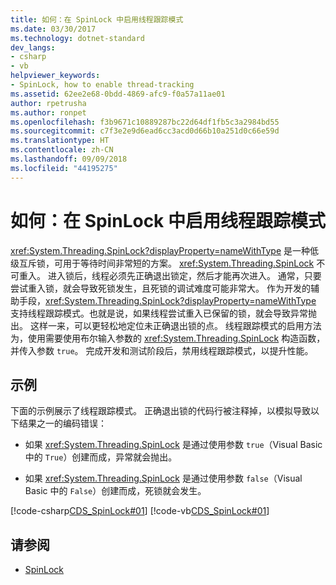 ```yaml
---
title: 如何：在 SpinLock 中启用线程跟踪模式
ms.date: 03/30/2017
ms.technology: dotnet-standard
dev_langs:
- csharp
- vb
helpviewer_keywords:
- SpinLock, how to enable thread-tracking
ms.assetid: 62ee2e68-0bdd-4869-afc9-f0a57a11ae01
author: rpetrusha
ms.author: ronpet
ms.openlocfilehash: f3b9671c10889287bc22d64df1fb5c3a2984bd55
ms.sourcegitcommit: c7f3e2e9d6ead6cc3acd0d66b10a251d0c66e59d
ms.translationtype: HT
ms.contentlocale: zh-CN
ms.lasthandoff: 09/09/2018
ms.locfileid: "44195275"
---
```

# <a name="how-to-enable-thread-tracking-mode-in-spinlock"></a>如何：在 SpinLock 中启用线程跟踪模式
<xref:System.Threading.SpinLock?displayProperty=nameWithType> 是一种低级互斥锁，可用于等待时间非常短的方案。 <xref:System.Threading.SpinLock> 不可重入。 进入锁后，线程必须先正确退出锁定，然后才能再次进入。 通常，只要尝试重入锁，就会导致死锁发生，且死锁的调试难度可能非常大。 作为开发的辅助手段，<xref:System.Threading.SpinLock?displayProperty=nameWithType> 支持线程跟踪模式。也就是说，如果线程尝试重入已保留的锁，就会导致异常抛出。 这样一来，可以更轻松地定位未正确退出锁的点。 线程跟踪模式的启用方法为，使用需要使用布尔输入参数的 <xref:System.Threading.SpinLock> 构造函数，并传入参数 `true`。 完成开发和测试阶段后，禁用线程跟踪模式，以提升性能。  
  
## <a name="example"></a>示例  
 下面的示例展示了线程跟踪模式。 正确退出锁的代码行被注释掉，以模拟导致以下结果之一的编码错误：  
  
-   如果 <xref:System.Threading.SpinLock> 是通过使用参数 `true`（Visual Basic 中的 `True`）创建而成，异常就会抛出。  
  
-   如果 <xref:System.Threading.SpinLock> 是通过使用参数 `false`（Visual Basic 中的 `False`）创建而成，死锁就会发生。  
  
 [!code-csharp[CDS_SpinLock#01](../../../samples/snippets/csharp/VS_Snippets_Misc/cds_spinlock/cs/spinlockdemo.cs#01)]
 [!code-vb[CDS_SpinLock#01](../../../samples/snippets/visualbasic/VS_Snippets_Misc/cds_spinlock/vb/spinlock_threadtracking.vb#01)]  
  
## <a name="see-also"></a>请参阅

- [SpinLock](../../../docs/standard/threading/spinlock.md)
